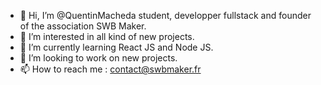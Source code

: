 - 👋 Hi, I’m @QuentinMacheda student, developper fullstack and founder of the association SWB Maker.
- 👀 I’m interested in all kind of new projects.
- 🌱 I’m currently learning React JS and Node JS.
- 💞️ I’m looking to work on new projects.
- 📫 How to reach me : contact@swbmaker.fr
